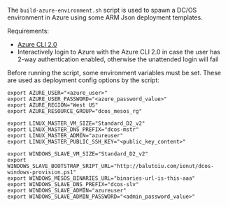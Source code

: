 The `build-azure-environment.sh` script is used to spawn a DC/OS environment in Azure using some ARM Json deployment templates.

Requirements:
- [Azure CLI 2.0](https://docs.microsoft.com/en-us/cli/azure/install-azure-cli)
- Interactively login to Azure with the Azure CLI 2.0 in case the user has 2-way authentication enabled, otherwise the unattended login will fail

Before running the script, some environment variables must be set. These are used as deployment config options by the script:

```
export AZURE_USER="<azure_user>"
export AZURE_USER_PASSWORD="<azure_password_value>"
export AZURE_REGION="West US"
export AZURE_RESOURCE_GROUP="dcos_mesos_rg"

export LINUX_MASTER_VM_SIZE="Standard_D2_v2"
export LINUX_MASTER_DNS_PREFIX="dcos-mstr"
export LINUX_MASTER_ADMIN="azureuser"
export LINUX_MASTER_PUBLIC_SSH_KEY="<public_key_content>"

export WINDOWS_SLAVE_VM_SIZE="Standard_D2_v2"
export WINDOWS_SLAVE_BOOTSTRAP_SRIPT_URL="http://balutoiu.com/ionut/dcos-windows-provision.ps1"
export WINDOWS_MESOS_BINARIES_URL="binaries-url-is-this-aaa"
export WINDOWS_SLAVE_DNS_PREFIX="dcos-slv"
export WINDOWS_SLAVE_ADMIN="azureuser"
export WINDOWS_SLAVE_ADMIN_PASSWORD="<admin_password_value>"
```
